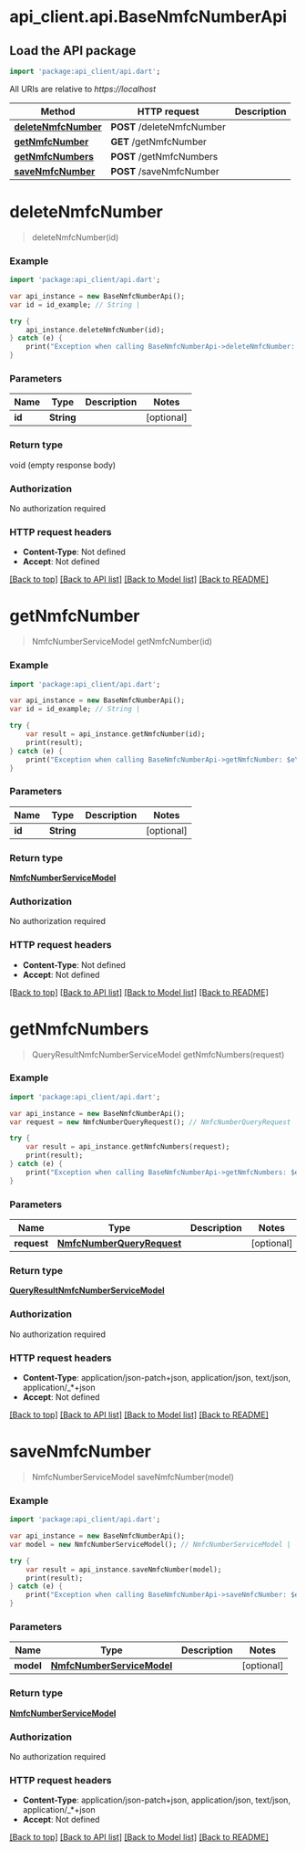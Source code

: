 # api_client.api.BaseNmfcNumberApi

## Load the API package
```dart
import 'package:api_client/api.dart';
```

All URIs are relative to *https://localhost*

Method | HTTP request | Description
------------- | ------------- | -------------
[**deleteNmfcNumber**](BaseNmfcNumberApi.md#deleteNmfcNumber) | **POST** /deleteNmfcNumber | 
[**getNmfcNumber**](BaseNmfcNumberApi.md#getNmfcNumber) | **GET** /getNmfcNumber | 
[**getNmfcNumbers**](BaseNmfcNumberApi.md#getNmfcNumbers) | **POST** /getNmfcNumbers | 
[**saveNmfcNumber**](BaseNmfcNumberApi.md#saveNmfcNumber) | **POST** /saveNmfcNumber | 


# **deleteNmfcNumber**
> deleteNmfcNumber(id)



### Example 
```dart
import 'package:api_client/api.dart';

var api_instance = new BaseNmfcNumberApi();
var id = id_example; // String | 

try { 
    api_instance.deleteNmfcNumber(id);
} catch (e) {
    print("Exception when calling BaseNmfcNumberApi->deleteNmfcNumber: $e\n");
}
```

### Parameters

Name | Type | Description  | Notes
------------- | ------------- | ------------- | -------------
 **id** | **String**|  | [optional] 

### Return type

void (empty response body)

### Authorization

No authorization required

### HTTP request headers

 - **Content-Type**: Not defined
 - **Accept**: Not defined

[[Back to top]](#) [[Back to API list]](../README.md#documentation-for-api-endpoints) [[Back to Model list]](../README.md#documentation-for-models) [[Back to README]](../README.md)

# **getNmfcNumber**
> NmfcNumberServiceModel getNmfcNumber(id)



### Example 
```dart
import 'package:api_client/api.dart';

var api_instance = new BaseNmfcNumberApi();
var id = id_example; // String | 

try { 
    var result = api_instance.getNmfcNumber(id);
    print(result);
} catch (e) {
    print("Exception when calling BaseNmfcNumberApi->getNmfcNumber: $e\n");
}
```

### Parameters

Name | Type | Description  | Notes
------------- | ------------- | ------------- | -------------
 **id** | **String**|  | [optional] 

### Return type

[**NmfcNumberServiceModel**](NmfcNumberServiceModel.md)

### Authorization

No authorization required

### HTTP request headers

 - **Content-Type**: Not defined
 - **Accept**: Not defined

[[Back to top]](#) [[Back to API list]](../README.md#documentation-for-api-endpoints) [[Back to Model list]](../README.md#documentation-for-models) [[Back to README]](../README.md)

# **getNmfcNumbers**
> QueryResultNmfcNumberServiceModel getNmfcNumbers(request)



### Example 
```dart
import 'package:api_client/api.dart';

var api_instance = new BaseNmfcNumberApi();
var request = new NmfcNumberQueryRequest(); // NmfcNumberQueryRequest | 

try { 
    var result = api_instance.getNmfcNumbers(request);
    print(result);
} catch (e) {
    print("Exception when calling BaseNmfcNumberApi->getNmfcNumbers: $e\n");
}
```

### Parameters

Name | Type | Description  | Notes
------------- | ------------- | ------------- | -------------
 **request** | [**NmfcNumberQueryRequest**](NmfcNumberQueryRequest.md)|  | [optional] 

### Return type

[**QueryResultNmfcNumberServiceModel**](QueryResultNmfcNumberServiceModel.md)

### Authorization

No authorization required

### HTTP request headers

 - **Content-Type**: application/json-patch+json, application/json, text/json, application/_*+json
 - **Accept**: Not defined

[[Back to top]](#) [[Back to API list]](../README.md#documentation-for-api-endpoints) [[Back to Model list]](../README.md#documentation-for-models) [[Back to README]](../README.md)

# **saveNmfcNumber**
> NmfcNumberServiceModel saveNmfcNumber(model)



### Example 
```dart
import 'package:api_client/api.dart';

var api_instance = new BaseNmfcNumberApi();
var model = new NmfcNumberServiceModel(); // NmfcNumberServiceModel | 

try { 
    var result = api_instance.saveNmfcNumber(model);
    print(result);
} catch (e) {
    print("Exception when calling BaseNmfcNumberApi->saveNmfcNumber: $e\n");
}
```

### Parameters

Name | Type | Description  | Notes
------------- | ------------- | ------------- | -------------
 **model** | [**NmfcNumberServiceModel**](NmfcNumberServiceModel.md)|  | [optional] 

### Return type

[**NmfcNumberServiceModel**](NmfcNumberServiceModel.md)

### Authorization

No authorization required

### HTTP request headers

 - **Content-Type**: application/json-patch+json, application/json, text/json, application/_*+json
 - **Accept**: Not defined

[[Back to top]](#) [[Back to API list]](../README.md#documentation-for-api-endpoints) [[Back to Model list]](../README.md#documentation-for-models) [[Back to README]](../README.md)

